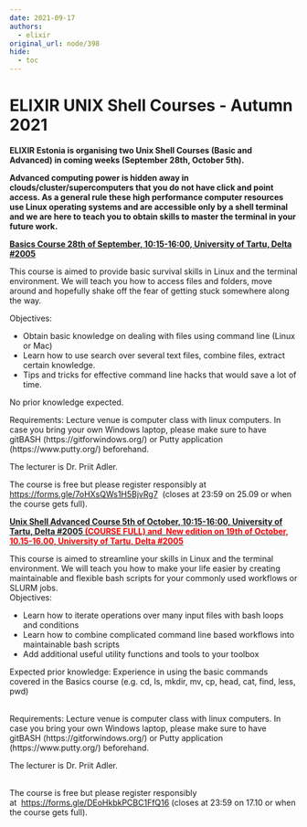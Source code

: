 ```yaml
---
date: 2021-09-17
authors:
  - elixir
original_url: node/398
hide:
  - toc
---
```


# ELIXIR UNIX Shell Courses - Autumn 2021

<p dir="ltr"><b id="docs-internal-guid-a106a82a-7fff-4d3d-9e97-e8d6a2bfb790">ELIXIR Estonia is organising two Unix Shell&nbsp;Courses (Basic and Advanced)&nbsp;in coming weeks (September 28th, October 5th).</b></p>

<p dir="ltr"><b id="docs-internal-guid-a106a82a-7fff-4d3d-9e97-e8d6a2bfb790">Advanced computing power is hidden away in clouds/cluster/supercomputers that you do not have click and point access. As a general rule these high performance computer resources use Linux operating systems and are accessible only by a shell terminal and we are here to teach you to obtain skills to master&nbsp;the terminal in your future work.</b></p>

<p dir="ltr"><u><b>Basics Course 28th of September, 10:15-16:00, University of Tartu, Delta #2005</b></u></p>

<p dir="ltr">This course is aimed to provide basic survival skills in Linux and the terminal environment. We will teach you how to access files and folders, move around and hopefully shake off the fear of getting stuck somewhere along the way.</p>

<p>Objectives:</p>

<ul>
	<li>Obtain basic knowledge on dealing with files using command line (Linux or Mac)</li>
	<li>Learn how to use search over several text files, combine files, extract certain knowledge.</li>
	<li>Tips and tricks for effective command line hacks that would save a lot of time.</li>
</ul>

<p>No prior knowledge expected.&nbsp;</p>

<p>Requirements: Lecture venue is computer class with linux computers. In case you bring your own Windows laptop, please make sure to have gitBASH (https://gitforwindows.org/) or Putty application (https://www.putty.org/) beforehand.</p>

<p>The lecturer is Dr. Priit Adler.</p>

<p>The course is free but please register responsibly at&nbsp; <a href="https://forms.gle/7oHXsQWs1H5BjvRg7">https://forms.gle/7oHXsQWs1H5BjvRg7</a>&nbsp;&nbsp;(closes at 23:59 on 25.09 or when the course gets full).</p>

<p><u><strong>Unix Shell Advanced Course 5th of October, 10:15-16:00, University of Tartu, Delta #2005 <span style="color:#FF0000;">(COURSE FULL) and&nbsp; New edition on 19th of October, 10.15-16.00, University of Tartu, Delta #2005</span></strong></u></p>

<p dir="ltr">This course is aimed to streamline your skills in Linux and the terminal environment. We will teach you how to make your life easier by creating maintainable and flexible bash scripts for your commonly used workflows or SLURM jobs.<br />
Objectives:</p>

<ul dir="ltr">
	<li>Learn how to iterate operations over many input files with bash loops and conditions</li>
	<li>Learn how to combine complicated command line based workflows into maintainable bash scripts</li>
	<li>Add additional useful utility functions and tools to your toolbox</li>
</ul>

<p dir="ltr">Expected prior knowledge: Experience in using the basic commands covered in the Basics course&nbsp;(e.g. cd, ls, mkdir, mv, cp, head, cat, find, less, pwd)</p>

<p dir="ltr"><br />
Requirements: Lecture venue is computer class with linux computers. In case you bring your own Windows laptop, please make sure to have gitBASH (https://gitforwindows.org/) or Putty application (https://www.putty.org/) beforehand.</p>

<p dir="ltr">The lecturer is Dr. Priit Adler.</p>

<p dir="ltr"><br />
The course is free but please register responsibly at&nbsp;&nbsp;<a href="https://forms.gle/DEoHkbkPCBC1FfQ16">https://forms.gle/DEoHkbkPCBC1FfQ16</a>&nbsp;(closes at 23:59 on 17.10 or when the course gets full).</p>

